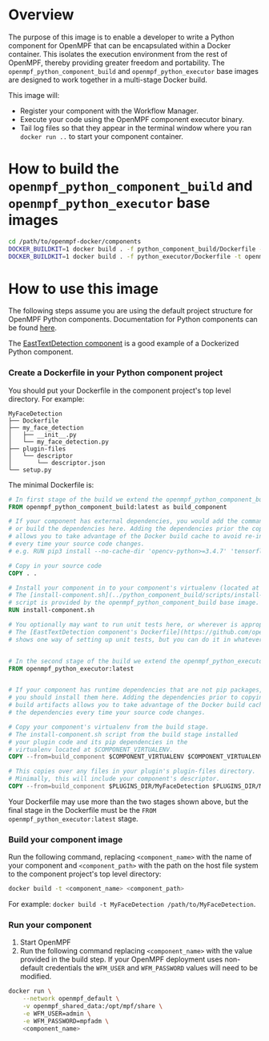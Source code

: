 Overview
==================
The purpose of this image is to enable a developer to write a Python component for OpenMPF that can be encapsulated
within a Docker container. This isolates the execution environment from the rest of OpenMPF,
thereby providing greater freedom and portability. The `openmpf_python_component_build` and `openmpf_python_executor` 
base images are designed to work together in a multi-stage Docker build.

This image will:

- Register your component with the Workflow Manager.
- Execute your code using the OpenMPF component executor binary.
- Tail log files so that they appear in the terminal window where you ran `docker run ..`
  to start your component container.
  
  
How to build the `openmpf_python_component_build` and `openmpf_python_executor` base images
======================================================
```bash
cd /path/to/openmpf-docker/components
DOCKER_BUILDKIT=1 docker build . -f python_component_build/Dockerfile -t openmpf_python_component_build
DOCKER_BUILDKIT=1 docker build . -f python_executor/Dockerfile -t openmpf_python_executor
```


How to use this image
===========================
The following steps assume you are using the default project structure for OpenMPF Python components. Documentation
for Python components can be found [here](https://openmpf.github.io/docs/site/Python-Batch-Component-API). 

The [EastTextDetection component](https://github.com/openmpf/openmpf-components/tree/master/python/EastTextDetection) 
is a good example of a Dockerized Python component.

### Create a Dockerfile in your Python component project
You should put your Dockerfile in the component project's top level directory. For example:
```
MyFaceDetection
├── Dockerfile
├── my_face_detection
│   ├── __init__.py
│   └── my_face_detection.py
├── plugin-files
│   └── descriptor
│       └── descriptor.json
└── setup.py
```

The minimal Dockerfile is:
```dockerfile
# In first stage of the build we extend the openmpf_python_component_build base image.
FROM openmpf_python_component_build:latest as build_component

# If your component has external dependencies, you would add the commands necessary to download 
# or build the dependencies here. Adding the dependencies prior the copying in your source code 
# allows you to take advantage of the Docker build cache to avoid re-installing the dependencies 
# every time your source code changes.
# e.g. RUN pip3 install --no-cache-dir 'opencv-python>=3.4.7' 'tensorflow>=2.1.0'

# Copy in your source code
COPY . .

# Install your component in to your component's virtualenv (located at $COMPONENT_VIRTUALENV).
# The [install-component.sh](../python_component_build/scripts/install-component.sh) 
# script is provided by the openmpf_python_component_build base image.
RUN install-component.sh

# You optionally may want to run unit tests here, or wherever is appropriate for your Dockerfile. 
# The [EastTextDetection component's Dockerfile](https://github.com/openmpf/openmpf-components/blob/master/python/EastTextDetection/Dockerfile) 
# shows one way of setting up unit tests, but you can do it in whatever way you see fit. 


# In the second stage of the build we extend the openmpf_python_executor base image
FROM openmpf_python_executor:latest


# If your component has runtime dependencies that are not pip packages, 
# you should install them here. Adding the dependencies prior to copying your component's 
# build artifacts allows you to take advantage of the Docker build cache to avoid re-installing
# the dependencies every time your source code changes.

# Copy your component's virtualenv from the build stage.
# The install-component.sh script from the build stage installed 
# your plugin code and its pip dependencies in the 
# virtualenv located at $COMPONENT_VIRTUALENV.
COPY --from=build_component $COMPONENT_VIRTUALENV $COMPONENT_VIRTUALENV

# This copies over any files in your plugin's plugin-files directory.
# Minimally, this will include your component's descriptor.
COPY --from=build_component $PLUGINS_DIR/MyFaceDetection $PLUGINS_DIR/MyFaceDetection
```

Your Dockerfile may use more than the two stages shown above, but the final stage in the Dockerfile must be the
`FROM openmpf_python_executor:latest` stage.


### Build your component image
Run the following command, replacing `<component_name>` with the name of your component and `<component_path>` with the
path on the host file system to the component project's top level directory:
```bash
docker build -t <component_name> <component_path>
```
For example: `docker build -t MyFaceDetection /path/to/MyFaceDetection`.


### Run your component
1. Start OpenMPF
2. Run the following command replacing `<component_name>` with the value provided in the build step. 
   If your OpenMPF deployment uses non-default credentials the `WFM_USER` and `WFM_PASSWORD` values will need to be 
   modified.
```bash
docker run \
    --network openmpf_default \
    -v openmpf_shared_data:/opt/mpf/share \
    -e WFM_USER=admin \
    -e WFM_PASSWORD=mpfadm \
    <component_name>
```
